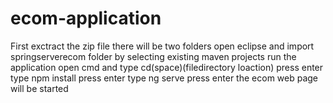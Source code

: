 # ecom-application
First exctract the zip file there will be two folders open eclipse and import springserverecom folder by selecting existing maven projects run the application open cmd and type cd(space)(filedirectory loaction) press enter type npm install press enter type ng serve press enter the ecom web page will be started
